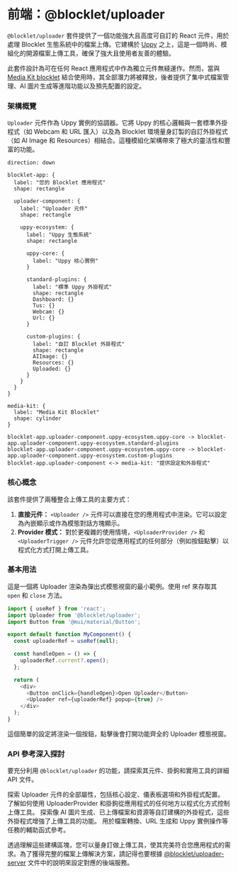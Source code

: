 # 前端：@blocklet/uploader

`@blocklet/uploader` 套件提供了一個功能強大且高度可自訂的 React 元件，用於處理 Blocklet 生態系統中的檔案上傳。它建構於 [Uppy](https://uppy.io/) 之上，這是一個時尚、模組化的開源檔案上傳工具，確保了強大且使用者友善的體驗。

此套件設計為可在任何 React 應用程式中作為獨立元件無縫運作。然而，當與 [Media Kit blocklet](./concepts-media-kit-integration.md) 結合使用時，其全部潛力將被釋放，後者提供了集中式檔案管理、AI 圖片生成等進階功能以及預先配置的設定。

### 架構概覽

`Uploader` 元件作為 Uppy 實例的協調器。它將 Uppy 的核心邏輯與一套標準外掛程式（如 Webcam 和 URL 匯入）以及為 Blocklet 環境量身訂製的自訂外掛程式（如 AI Image 和 Resources）相結合。這種模組化架構帶來了極大的靈活性和豐富的功能。

```d2 Component Architecture icon=mdi:sitemap
direction: down

blocklet-app: {
  label: "您的 Blocklet 應用程式"
  shape: rectangle

  uploader-component: {
    label: "Uploader 元件"
    shape: rectangle

    uppy-ecosystem: {
      label: "Uppy 生態系統"
      shape: rectangle

      uppy-core: {
        label: "Uppy 核心實例"
      }

      standard-plugins: {
        label: "標準 Uppy 外掛程式"
        shape: rectangle
        Dashboard: {}
        Tus: {}
        Webcam: {}
        Url: {}
      }

      custom-plugins: {
        label: "自訂 Blocklet 外掛程式"
        shape: rectangle
        AIImage: {}
        Resources: {}
        Uploaded: {}
      }
    }
  }
}

media-kit: {
  label: "Media Kit Blocklet"
  shape: cylinder
}

blocklet-app.uploader-component.uppy-ecosystem.uppy-core -> blocklet-app.uploader-component.uppy-ecosystem.standard-plugins
blocklet-app.uploader-component.uppy-ecosystem.uppy-core -> blocklet-app.uploader-component.uppy-ecosystem.custom-plugins
blocklet-app.uploader-component <-> media-kit: "提供設定和外掛程式"
```

### 核心概念

該套件提供了兩種整合上傳工具的主要方式：

1.  **直接元件：** `<Uploader />` 元件可以直接在您的應用程式中渲染。它可以設定為內嵌顯示或作為模態對話方塊顯示。
2.  **Provider 模式：** 對於更複雜的使用情境，`<UploaderProvider />` 和 `<UploaderTrigger />` 元件允許您從應用程式的任何部分（例如按鈕點擊）以程式化方式打開上傳工具。

### 基本用法

這是一個將 Uploader 渲染為彈出式模態視窗的最小範例。使用 ref 來存取其 `open` 和 `close` 方法。

```javascript Basic Uploader Example icon=logos:react
import { useRef } from 'react';
import Uploader from '@blocklet/uploader';
import Button from '@mui/material/Button';

export default function MyComponent() {
  const uploaderRef = useRef(null);

  const handleOpen = () => {
    uploaderRef.current?.open();
  };

  return (
    <div>
      <Button onClick={handleOpen}>Open Uploader</Button>
      <Uploader ref={uploaderRef} popup={true} />
    </div>
  );
}
```

這個簡單的設定將渲染一個按鈕，點擊後會打開功能齊全的 Uploader 模態視窗。

### API 參考深入探討

要充分利用 `@blocklet/uploader` 的功能，請探索其元件、掛鉤和實用工具的詳細 API 文件。

<x-cards data-columns="2">
  <x-card data-title="<Uploader /> 元件屬性" data-icon="lucide:component" data-href="/api-reference/uploader/component-props">
    探索 Uploader 元件的全部屬性，包括核心設定、儀表板選項和外掛程式配置。
  </x-card>
  <x-card data-title="<UploaderProvider /> 與 Hooks" data-icon="lucide:workflow" data-href="/api-reference/uploader/provider-hooks">
    了解如何使用 UploaderProvider 和掛鉤從應用程式的任何地方以程式化方式控制上傳工具。
  </x-card>
  <x-card data-title="可用外掛程式" data-icon="lucide:puzzle" data-href="/api-reference/uploader/plugins">
    探索像 AI 圖片生成、已上傳檔案和資源等自訂建構的外掛程式，這些外掛程式增強了上傳工具的功能。
  </x-card>
  <x-card data-title="實用函式" data-icon="lucide:wrench" data-href="/api-reference/uploader/utility-functions">
    用於檔案轉換、URL 生成和 Uppy 實例操作等任務的輔助函式參考。
  </x-card>
</x-cards>

透過理解這些建構區塊，您可以量身訂做上傳工具，使其完美符合您應用程式的需求。為了獲得完整的檔案上傳解決方案，請記得也要根據 [@blocklet/uploader-server](./api-reference-uploader-server.md) 文件中的說明來設定對應的後端服務。